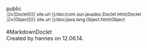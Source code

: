 public<br />
<small>‚Ü≥[Doclet]({{ site.url }}/doc/com.sun.javadoc.Doclet.html)Doclet</small><br />
<small>‚Ü≥[Object]({{ site.url }}/doc/java.lang.Object.html)Object</small><br />
<br />
#MarkdownDoclet<br />
Created by hannes on 12.06.14.